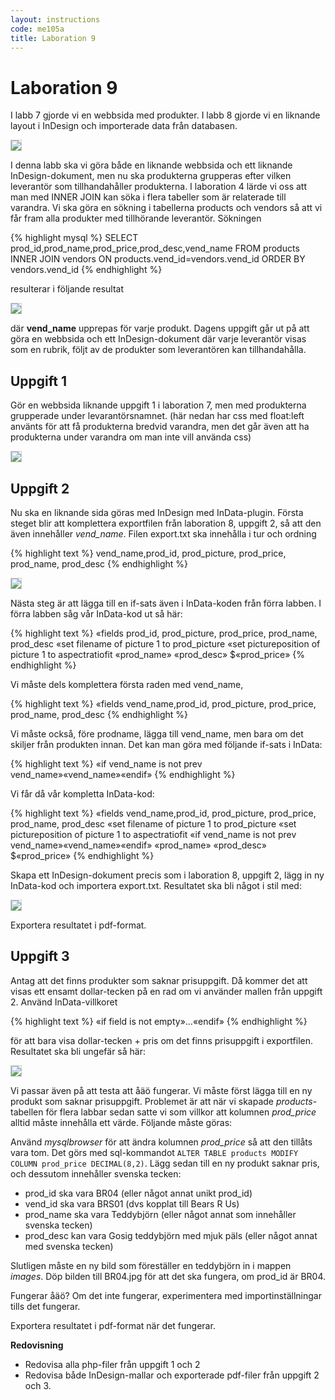 ```yaml
---
layout: instructions
code: me105a
title: Laboration 9
---
```


<style>
pre {white-space: pre-wrap;}
img { 
   border:1px solid #CCCCCC;
}
</style>

# Laboration 9

I labb 7 gjorde vi en webbsida med produkter. I labb 8 gjorde vi en liknande layout i InDesign och importerade data från databasen. 

![](im9/bild1.png)

I denna labb ska vi göra både en liknande webbsida och ett liknande InDesign-dokument, men nu ska produkterna grupperas efter vilken leverantör som tillhandahåller produkterna. I laboration 4 lärde vi oss att man med INNER JOIN kan söka i flera tabeller som är relaterade till varandra. Vi ska göra en sökning i tabellerna products och vendors så att vi får fram alla produkter med tillhörande leverantör. Sökningen 

{% highlight mysql %}
SELECT prod_id,prod_name,prod_price,prod_desc,vend_name 
FROM products INNER JOIN vendors ON products.vend_id=vendors.vend_id 
ORDER BY vendors.vend_id
{% endhighlight %}

resulterar i följande resultat

![](im9/bild2.png)

där **vend_name** upprepas för varje produkt. Dagens uppgift går ut på att göra en webbsida och ett InDesign-dokument där varje leverantör visas som en rubrik, följt av de produkter som leverantören kan tillhandahålla. 

## Uppgift 1

Gör en webbsida liknande uppgift 1 i laboration 7, men med produkterna grupperade under levarantörsnamnet. (här nedan har css med float:left använts för att få produkterna bredvid varandra, men det går även att ha produkterna under varandra om man inte vill använda css)

![](im9/bild3.png)

## Uppgift 2

Nu ska en liknande sida göras med InDesign med InData-plugin. Första steget blir att komplettera exportfilen från laboration 8, uppgift 2, så att den även innehåller *vend_name*. Filen export.txt ska innehålla i tur och ordning 

{% highlight text %}
vend_name,prod_id, prod_picture, prod_price, prod_name, prod_desc
{% endhighlight %}

![](im9/bild4.png)

Nästa steg är att lägga till en if-sats även i InData-koden från förra labben. I förra labben såg vår InData-kod ut så här:

{% highlight text %}
«fields prod_id, prod_picture, prod_price, prod_name, prod_desc
«set filename of picture 1 to prod_picture
«set pictureposition of picture 1 to aspectratiofit
«prod_name»
«prod_desc»
$«prod_price»
{% endhighlight %}

Vi måste dels komplettera första raden med vend_name, 

{% highlight text %}
«fields vend_name,prod_id, prod_picture, prod_price, prod_name, prod_desc
{% endhighlight %}

Vi måste också, före prodname, lägga till vend_name, men bara om det skiljer från produkten innan. Det kan man göra med följande if-sats i InData:

{% highlight text %}
«if vend_name is not prev vend_name»«vend_name»«endif»
{% endhighlight %}

Vi får då vår kompletta InData-kod:

{% highlight text %}
«fields vend_name,prod_id, prod_picture, prod_price, prod_name, prod_desc
«set filename of picture 1 to prod_picture
«set pictureposition of picture 1 to aspectratiofit
«if vend_name is not prev vend_name»«vend_name»«endif»
«prod_name»
«prod_desc»
$«prod_price»
{% endhighlight %}

Skapa ett InDesign-dokument precis som i laboration 8, uppgift 2, lägg in ny InData-kod och importera export.txt. Resultatet ska bli något i stil med:

![](im9/bild5.png)

Exportera resultatet i pdf-format. 

## Uppgift 3

Antag att det finns produkter som saknar prisuppgift. Då kommer det att visas ett ensamt dollar-tecken på en rad om vi använder mallen från uppgift 2. Använd InData-villkoret 

{% highlight text %}
«if field is not empty»...«endif»
{% endhighlight %}

för att bara visa dollar-tecken + pris om det finns prisuppgift i exportfilen. Resultatet ska bli ungefär så här:

![](im9/exportutanpris.png)

Vi passar även på att testa att åäö fungerar. Vi måste först lägga till en ny produkt som saknar prisuppgift. Problemet är att när vi skapade *products*-tabellen för flera labbar sedan satte vi som villkor att kolumnen *prod_price* alltid måste innehålla ett värde. Följande måste göras:

Använd *mysqlbrowser* för att ändra kolumnen *prod_price* så att den tillåts vara tom. Det görs med sql-kommandot `ALTER TABLE products MODIFY COLUMN prod_price DECIMAL(8,2)`. Lägg sedan till en ny produkt saknar pris, och dessutom innehåller svenska tecken:

- prod_id ska vara BR04 (eller något annat unikt prod_id)
- vend_id ska vara BRS01 (dvs kopplat till Bears R Us)
- prod_name ska vara Teddybjörn (eller något annat som innehåller svenska tecken)
- prod_desc kan vara Gosig teddybjörn med mjuk päls (eller något annat med svenska tecken)

Slutligen måste en ny bild som föreställer en teddybjörn in i mappen *images*. Döp bilden till BR04.jpg för att det ska fungera, om prod_id är BR04. 

Fungerar åäö? Om det inte fungerar, experimentera med importinställningar tills det fungerar. 

Exportera resultatet i pdf-format när det fungerar. 

**Redovisning** 

- Redovisa alla php-filer från uppgift 1 och 2
- Redovisa både InDesign-mallar och exporterade pdf-filer från uppgift 2 och 3.  

<!--## Uppgift 4 - frivillig men rekommenderad

JSON-->